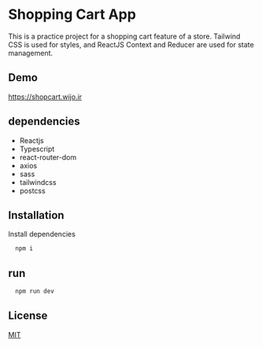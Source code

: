 # Shopping Cart App

This is a practice project for a shopping cart feature of a store. Tailwind CSS is used for styles, and ReactJS Context and Reducer are used for state management.

## Demo

https://shopcart.wijo.ir

## dependencies

- Reactjs
- Typescript
- react-router-dom
- axios
- sass
- tailwindcss
- postcss

## Installation

Install dependencies

```bash
  npm i
```

## run

```bash
  npm run dev
```

## License

[MIT](https://choosealicense.com/licenses/mit/)
